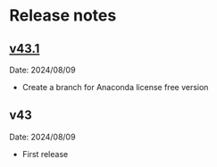 # Release notes

## [v43.1](https://github.com/kuzobuta/4dn_cwl_pipeline/tree/v43.1)

Date: 2024/08/09  

* Create a branch for Anaconda license free version

## v43

Date: 2024/08/09

* First release
